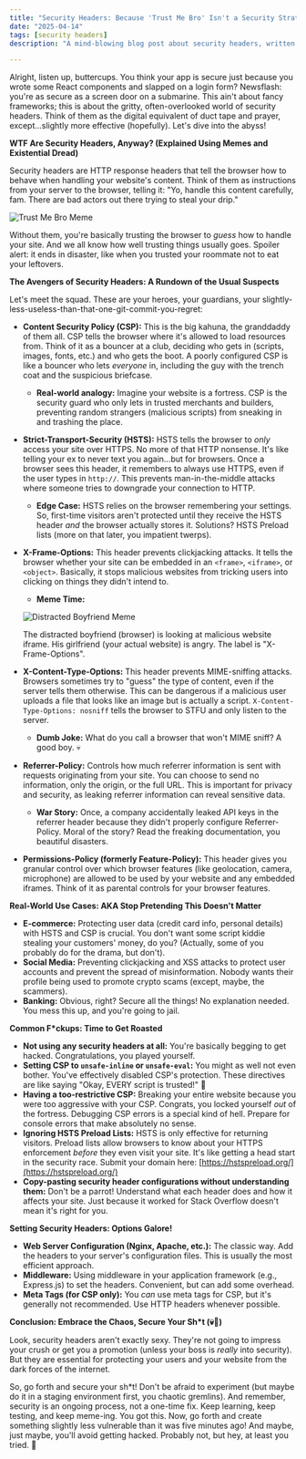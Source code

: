 ```yaml
---
title: "Security Headers: Because 'Trust Me Bro' Isn't a Security Strategy (💀🙏)"
date: "2025-04-14"
tags: [security headers]
description: "A mind-blowing blog post about security headers, written for chaotic Gen Z engineers. Prepare for existential dread...but with memes."

---
```


Alright, listen up, buttercups. You think your app is secure just because you wrote some React components and slapped on a login form? Newsflash: you're as secure as a screen door on a submarine. This ain't about fancy frameworks; this is about the gritty, often-overlooked world of security headers. Think of them as the digital equivalent of duct tape and prayer, except...slightly more effective (hopefully). Let's dive into the abyss!

**WTF Are Security Headers, Anyway? (Explained Using Memes and Existential Dread)**

Security headers are HTTP response headers that tell the browser how to behave when handling your website's content. Think of them as instructions from your server to the browser, telling it: "Yo, handle this content carefully, fam. There are bad actors out there trying to steal your drip."

![Trust Me Bro Meme](https://i.imgflip.com/30b1gx.jpg)

Without them, you're basically trusting the browser to *guess* how to handle your site. And we all know how well trusting things usually goes. Spoiler alert: it ends in disaster, like when you trusted your roommate not to eat your leftovers.

**The Avengers of Security Headers: A Rundown of the Usual Suspects**

Let's meet the squad. These are your heroes, your guardians, your slightly-less-useless-than-that-one-git-commit-you-regret:

*   **Content Security Policy (CSP):** This is the big kahuna, the granddaddy of them all. CSP tells the browser where it's allowed to load resources from. Think of it as a bouncer at a club, deciding who gets in (scripts, images, fonts, etc.) and who gets the boot. A poorly configured CSP is like a bouncer who lets *everyone* in, including the guy with the trench coat and the suspicious briefcase.

    *   **Real-world analogy:** Imagine your website is a fortress. CSP is the security guard who only lets in trusted merchants and builders, preventing random strangers (malicious scripts) from sneaking in and trashing the place.

*   **Strict-Transport-Security (HSTS):** HSTS tells the browser to *only* access your site over HTTPS. No more of that HTTP nonsense. It's like telling your ex to never text you again...but for browsers. Once a browser sees this header, it remembers to always use HTTPS, even if the user types in `http://`. This prevents man-in-the-middle attacks where someone tries to downgrade your connection to HTTP.

    *   **Edge Case:** HSTS relies on the browser remembering your settings. So, first-time visitors aren't protected until they receive the HSTS header *and* the browser actually stores it. Solutions? HSTS Preload lists (more on that later, you impatient twerps).

*   **X-Frame-Options:** This header prevents clickjacking attacks. It tells the browser whether your site can be embedded in an `<frame>`, `<iframe>`, or `<object>`. Basically, it stops malicious websites from tricking users into clicking on things they didn't intend to.

    *   **Meme Time:**

    ![Distracted Boyfriend Meme](https://imgflip.com/s/meme/Distracted-Boyfriend.jpg)

    The distracted boyfriend (browser) is looking at malicious website iframe. His girlfriend (your actual website) is angry. The label is "X-Frame-Options".

*   **X-Content-Type-Options:** This header prevents MIME-sniffing attacks. Browsers sometimes try to "guess" the type of content, even if the server tells them otherwise. This can be dangerous if a malicious user uploads a file that looks like an image but is actually a script. `X-Content-Type-Options: nosniff` tells the browser to STFU and only listen to the server.

    *   **Dumb Joke:** What do you call a browser that won't MIME sniff? A good boy. 💀

*   **Referrer-Policy:** Controls how much referrer information is sent with requests originating from your site. You can choose to send no information, only the origin, or the full URL. This is important for privacy and security, as leaking referrer information can reveal sensitive data.

    *   **War Story:** Once, a company accidentally leaked API keys in the referrer header because they didn't properly configure Referrer-Policy. Moral of the story? Read the freaking documentation, you beautiful disasters.

*   **Permissions-Policy (formerly Feature-Policy):** This header gives you granular control over which browser features (like geolocation, camera, microphone) are allowed to be used by your website and any embedded iframes. Think of it as parental controls for your browser features.

**Real-World Use Cases: AKA Stop Pretending This Doesn't Matter**

*   **E-commerce:** Protecting user data (credit card info, personal details) with HSTS and CSP is crucial. You don't want some script kiddie stealing your customers' money, do you? (Actually, some of you probably do for the drama, but don't).
*   **Social Media:** Preventing clickjacking and XSS attacks to protect user accounts and prevent the spread of misinformation. Nobody wants their profile being used to promote crypto scams (except, maybe, the scammers).
*   **Banking:** Obvious, right? Secure all the things! No explanation needed. You mess this up, and you're going to jail.

**Common F\*ckups: Time to Get Roasted**

*   **Not using any security headers at all:** You're basically begging to get hacked. Congratulations, you played yourself.
*   **Setting CSP to `unsafe-inline` or `unsafe-eval`:** You might as well not even bother. You've effectively disabled CSP's protection. These directives are like saying "Okay, EVERY script is trusted!" 🤡
*   **Having a too-restrictive CSP:** Breaking your entire website because you were too aggressive with your CSP. Congrats, you locked yourself *out* of the fortress. Debugging CSP errors is a special kind of hell. Prepare for console errors that make absolutely no sense.
*   **Ignoring HSTS Preload Lists:** HSTS is only effective for returning visitors. Preload lists allow browsers to know about your HTTPS enforcement *before* they even visit your site. It's like getting a head start in the security race. Submit your domain here: [https://hstspreload.org/](https://hstspreload.org/)
*   **Copy-pasting security header configurations without understanding them:** Don't be a parrot! Understand what each header does and how it affects your site. Just because it worked for Stack Overflow doesn't mean it's right for you.

**Setting Security Headers: Options Galore!**

*   **Web Server Configuration (Nginx, Apache, etc.):** The classic way. Add the headers to your server's configuration files. This is usually the most efficient approach.
*   **Middleware:** Using middleware in your application framework (e.g., Express.js) to set the headers. Convenient, but can add some overhead.
*   **Meta Tags (for CSP only):** You *can* use meta tags for CSP, but it's generally not recommended. Use HTTP headers whenever possible.

**Conclusion: Embrace the Chaos, Secure Your Sh\*t (💀🙏)**

Look, security headers aren't exactly sexy. They're not going to impress your crush or get you a promotion (unless your boss is *really* into security). But they are essential for protecting your users and your website from the dark forces of the internet.

So, go forth and secure your sh\*t! Don't be afraid to experiment (but maybe do it in a staging environment first, you chaotic gremlins). And remember, security is an ongoing process, not a one-time fix. Keep learning, keep testing, and keep meme-ing. You got this. Now, go forth and create something slightly less vulnerable than it was five minutes ago! And maybe, just maybe, you'll avoid getting hacked. Probably not, but hey, at least you tried. 🫡
